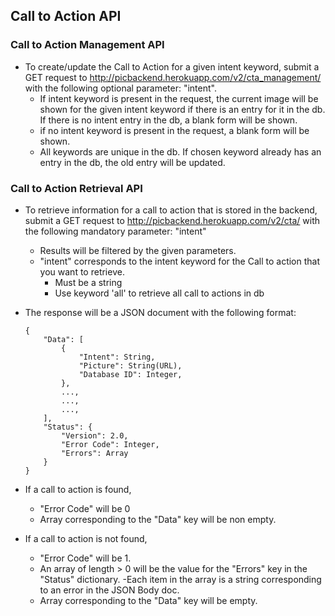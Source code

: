 ## Call to Action API

### Call to Action Management API
- To create/update the Call to Action for a given intent keyword, submit a GET request to http://picbackend.herokuapp.com/v2/cta_management/
  with the following optional parameter: "intent".
    - If intent keyword is present in the request, the current image will be shown for the given intent keyword if there
      is an entry for it in the db. If there is no intent entry in the db, a blank form will be shown.
    - if no intent keyword is present in the request, a blank form will be shown.
    - All keywords are unique in the db. If chosen keyword already has an entry in the db, the old entry will be updated.
    
### Call to Action Retrieval API
- To retrieve information for a call to action that is stored in the backend, submit a GET request to
  http://picbackend.herokuapp.com/v2/cta/ with the following mandatory parameter: "intent"
    - Results will be filtered by the given parameters.
    - "intent" corresponds to the intent keyword for the Call to action that you want to retrieve.
        - Must be a string
        - Use keyword 'all' to retrieve all call to actions in db
    
- The response will be a JSON document with the following format:
    ```
    {
        "Data": [
            {
                "Intent": String,
                "Picture": String(URL),
                "Database ID": Integer,
            },
            ...,
            ...,
            ...,
        ],
        "Status": {
            "Version": 2.0,
            "Error Code": Integer,
            "Errors": Array
        }
    }
    ```

- If a call to action is found,
    - "Error Code" will be 0
    - Array corresponding to the "Data" key will be non empty.
- If a call to action is not found,
    - "Error Code" will be 1.
    - An array of length > 0 will be the value for the "Errors" key in the "Status" dictionary.
        -Each item in the array is a string corresponding to an error in the JSON Body doc.
    - Array corresponding to the "Data" key will be empty.